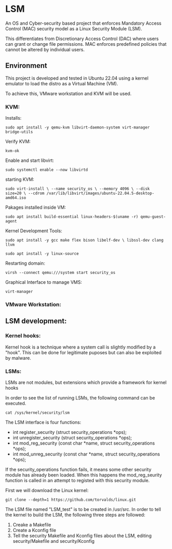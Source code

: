 # LSM

An OS and Cyber-security based project that enforces Mandatory Access Control (MAC) security model as a Linux Security Module (LSM).

This differentiates from Discretionary Access Control (DAC) where users can grant or change file permissions. MAC enforces predefined policies that cannot be altered by individual users.

## Environment

This project is developed and tested in Ubuntu 22.04 using a kernel emulator to load the distro as a Virtual Machine (VM).

To achieve this, VMware workstation and KVM will be used.

### KVM:

Installs:

`sudo apt install -y qemu-kvm libvirt-daemon-system virt-manager bridge-utils`

Verify KVM:

`kvm-ok`

Enable and start libvirt:

`sudo systemctl enable --now libvirtd`

starting KVM:

`sudo virt-install \
--name security_os \
--memory 4096 \
--disk size=20 \
--cdrom /var/lib/libvirt/images/ubuntu-22.04.5-desktop-amd64.iso`

Pakages installed inside VM:

`sudo apt install build-essential linux-headers-$(uname -r) qemu-guest-agent`

Kernel Development Tools:

`sudo apt install -y gcc make flex bison libelf-dev \
  libssl-dev clang llvm`

`sudo apt install -y linux-source`

Restarting domain:

`virsh --connect qemu:///system start security_os`

Graphical Interface to manage VMS:

`virt-manager`

### VMware Workstation:

## LSM development:

### Kernel hooks:

Kernel hook is a technique where a system call is slightly modified by a "hook". This can be done for legitimate puposes but can also be exploited by malware.

### LSMs:

LSMs are not modules, but extensions which provide a framework for kernel hooks

In order to see the list of running LSMs, the following command can be executed.

`cat /sys/kernel/security/lsm`

The LSM interface is four functions:

- int register_security (struct security_operations *ops);
- int unregister_security (struct security_operations *ops);
- int mod_reg_security (const char *name, struct security_operations *ops);
- int mod_unreg_security (const char *name, struct security_operations *ops);

If the security_operations function fails, it means some other security module has already been loaded. When this happens the mod_reg_seurity function is called in an attempt to registed with this security module.

First we will download the Linux kernel:

`git clone --depth=1 https://github.com/torvalds/linux.git`

The LSM file named "LSM_test" is to be created in /usr/src.  In order to tell the kernel to build the LSM, the following three steps are followed:

1. Creake a Makefile
2. Create a Kconfig file
3. Tell the security Makefile and Kconfig files about the LSM, editing security/Makefile and security/Kconfig